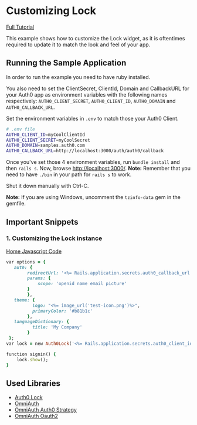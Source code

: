 # Customizing Lock
[Full Tutorial](https://auth0.com/docs/quickstart/webapp/rails/09-customizing-lock)

This example shows how to customize the Lock widget, as it is oftentimes required to update it to match the look and feel of your app.

## Running the Sample Application
In order to run the example you need to have ruby installed.

You also need to set the ClientSecret, ClientId, Domain and CallbackURL for your Auth0 app as environment variables with the following names respectively: `AUTH0_CLIENT_SECRET`, `AUTH0_CLIENT_ID`, `AUTH0_DOMAIN` and `AUTH0_CALLBACK_URL`.

Set the environment variables in `.env` to match those your Auth0 Client.

````bash
# .env file
AUTH0_CLIENT_ID=myCoolClientId
AUTH0_CLIENT_SECRET=myCoolSecret
AUTH0_DOMAIN=samples.auth0.com
AUTH0_CALLBACK_URL=http://localhost:3000/auth/auth0/callback
````
Once you've set those 4 environment variables, run `bundle install` and then `rails s`. Now, browse [http://localhost:3000/](http://localhost:3000/).
__Note:__ Remember that you need to have `./bin` in your path for `rails s` to work.

Shut it down manually with Ctrl-C.

__Note:__ If you are using Windows, uncomment the `tzinfo-data` gem in the gemfile.

## Important Snippets

### 1. Customizing the Lock instance
[Home Javascript Code](/09-Customizing-Lock/app/assets/javascripts/home.js.erb)
```ruby
var options = {
   auth: {
		redirectUrl: '<%= Rails.application.secrets.auth0_callback_url %>',
		params: {
			scope: 'openid name email picture'
		}
        },
   theme: {
          logo: "<%= image_url('test-icon.png')%>",
          primaryColor: '#b81b1c'
        },
   languageDictionary: {
          title: 'My Company'
        }
 };
var lock = new Auth0Lock('<%= Rails.application.secrets.auth0_client_id %>', '<%= Rails.application.secrets.auth0_domain %>', options);

function signin() {
	lock.show();
}
```

## Used Libraries
* [Auth0 Lock](https://github.com/auth0/lock)
* [OmniAuth](https://github.com/intridea/omniauth)
* [OmniAuth Auth0 Strategy](https://github.com/auth0/omniauth-auth0)
* [OmniAuth Oauth2](https://github.com/intridea/omniauth-oauth2)
